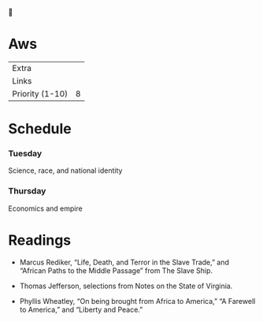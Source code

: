 <span class="icon">📒</span>

Aws
===

<table><tbody><tr class="odd"><td>Extra</td><td></td></tr><tr class="even"><td>Links</td><td></td></tr><tr class="odd"><td>Priority (1-10)</td><td><span class="selected-value select-value-color-gray">8</span></td></tr></tbody></table>

Schedule
========

### Tuesday

Science, race, and national identity

### Thursday

Economics and empire

Readings
========

-   Marcus Rediker, “Life, Death, and Terror in the Slave Trade,” and “African Paths to the Middle Passage” from The Slave Ship.

<!-- -->

-   Thomas Jefferson, selections from Notes on the State of Virginia.

<!-- -->

-   Phyllis Wheatley, “On being brought from Africa to America,” “A Farewell to America,” and “Liberty and Peace.”
